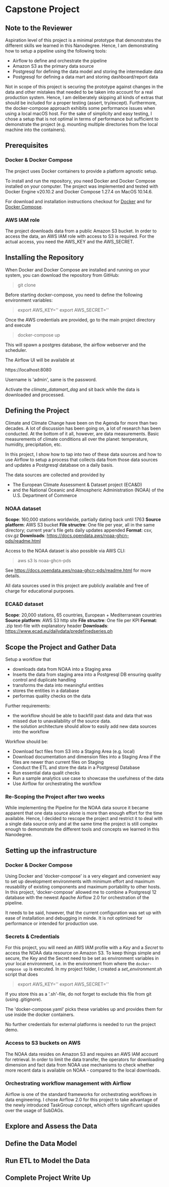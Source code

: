 # Capstone Project

## Note to the Reviewer

Aspiration level of this project is a minimal prototype that demonstrates the
different skills we learned in this Nanodegree. Hence, I am demonstrating how to
setup a pipeline using the following tools:
- Airflow to define and orchestrate the pipeline
- Amazon S3 as the primary data source
- Postgresql for defining the data model and storing the intermediate data
- Postgresql for defining a data mart and storing dashboard/report data

Not in scope of this project is securing the prototype against changes in the
data and other mistakes that needed to be taken into account for a real
production system. Hence, I am deliberately skipping all kinds of extras that
should be included for a proper testing (assert, try/except).  Furthermore, the
docker-compose approach exhibits some performance issues when using a local
macOS host. For the sake of simplicity and easy testing, I chose a setup that is
not optimal in terms of performance but sufficient to demonstrate the project
(e.g. mounting multiple directories from the local machine into the containers).


## Prerequisites 

### Docker & Docker Compose
The project uses Docker containers to provide a platform agnostic setup.

To install and run the repository, you need Docker and Docker Compose installed
on your computer.  The project was implemented and tested with Docker Engine
v20.10.2 and Docker Compose 1.27.4 on MacOS 10.14.6.

For download and installation instructions checkout for
[Docker](https://docs.docker.com/engine/install/) 
and for [Docker Compose](https://docs.docker.com/compose/install/).

### AWS IAM role
The project downloads data from a public Amazon S3 bucket. In order to access
the data, an AWS IAM role with access to S3 is required. For the actual access,
you need the AWS_KEY and the AWS_SECRET.

## Installing the Repository
When Docker and Docker Compose are installed and running on your system, you can
download the repository from GitHub:

> git clone 

Before starting docker-compose, you need to define the following environment
variables: 

> export AWS_KEY='<your-key-here>'
> export AWS_SECRET='<your-secret-here>'

Once the AWS credentials are provided, go to the main project directory and execute

> docker-compose up

This will spawn a postgres database, the airflow webserver and the scheduler.

The Airflow UI will be available at

https://localhost:8080

Username is 'admin', same is the password.

Activate the *climate_datamart_dag* and sit back while the data is downloaded and
processed.


## Defining the Project

Climate and Climate Change have been on the Agenda for more than two decades. A
lot of discussion has been going on, a lot of research has been conducted. At
the bottom of it all, however, are data measurements. Basic measurements of
climate conditions all over the planet: temperature, humidity, precipitation,
etc.

In this project, I show how to tap into two of these data sources and how to use
Airflow to setup a process that collects data from those data sources
and updates a Postgresql database on a daily basis.

The data sources are collected and provided by
* The European Climate Assessment & Dataset project (ECA&D)
* and the National Oceanic and Atmospheric Administration (NOAA) of the U.S.
  Department of Commerce

### NOAA dataset
**Scope**: 160,000 stations worldwide, partially dating back until 1763
**Source platform**: AWS S3 bucket
**File structre**: One file per year, all in the same directory; current year's
file gets daily updates appended
**Format**: csv, csv.gz
**Downloads**: https://docs.opendata.aws/noaa-ghcn-pds/readme.html

Access to the NOAA dataset is also possible via AWS CLI:
> aws s3 ls noaa-ghcn-pds

See https://docs.opendata.aws/noaa-ghcn-pds/readme.html for more details.


All data sources used in this project are publicly available and
free of charge for educational purposes.

### ECA&D dataset
**Scope**: 20,000 stations, 65 countries, European + Mediterranean countries
**Source platform**: AWS S3 http site
**File structre**: One file per KPI
**Format**: .zip text-file with explanatory header
**Downloads**: https://www.ecad.eu/dailydata/predefinedseries.ph

## Scope the Project and Gather Data

Setup a workflow that
- downloads data from NOAA into a Staging area
- Inserts the data from staging area into a Postgresql DB ensuring
  quality control and duplicate handling
- transforms the data into meaningful entities
- stores the entities in a database
- performas quality checks on the data

Further requirements:
- the workflow should be able to backfill past data and data that was missed due to unavailability of the source data.
- the solution architecture should allow to easily add new data sources into the
  workflow


Workflow should be:
- Download fact files from S3 into a Staging Area (e.g. local)
- Download documentation and dimension files into a Staging Area if
  the files are newer than current files on Staging
- Conduct the ETL and store the data in a Postgresql Database
- Run essential data qualit checks
- Run a sample analytics use case to showcase the usefulness of the data
- Use Airflow for orchestrating the workflow

### Re-Scoping the Project after two weeks
While implementing the Pipeline for the NOAA data source it became apparent that
one data source alone is more than enough effort for the time available. Hence,
I decided to rescope the project and restrict it to deal with a single data
source only and at the same time the project is still complex enough to
demonstrate the different tools and concepts we learned in this Nanodegree.

## Setting up the infrastructure

### Docker & Docker Compose
Using Docker and 'docker-compose' is a very elegant and convenient way to set up
development environments with minimum effort and maximum reusability of existing
components and maximum portability to other hosts. In this project,
'docker-compose' allowed me to combine a Postgresql 12 database with the newest
Apache Airflow 2.0 for orchestration of the pipeline.  

It needs to be said, however, that the current configuration was set up with
ease of installation and debugging in minde. It is not optimized for performance
or intended for production use. 

### Secrets & Credentials
For this project, you will need an AWS IAM profile with a *Key* and a *Secret*
to access the NOAA data resource on Amazon S3.
To keep things simple and secure, the Key and the Secret need to be set as
environment variables in your local environment, i.e. in the environment from
where the `docker-compose up` is executed.  In my project folder, I created a
*set_environment.sh* script that does

> export AWS_KEY='<your-key-here>'
> export AWS_SECRET='<your-secret-here>'

If you store this as a '.sh'-file, do not forget to exclude this file from git
(using .gitignore).

The 'docker-compose.yaml' picks these variables up and provides them for use
inside the docker containers.

No further credentials for external platforms is needed to run the project demo.


### Access to S3 buckets on AWS
The NOAA data resides on Amazon S3 and requires an AWS IAM account for
retrieval. In order to limit the data transfer, the operators for downloading
dimension and fact data from NOAA use mechanisms to check whether more recent
data is available on NOAA - compared to the local downloads.

### Orchestrating workflow management with Airflow
Airflow is one of the standard frameworks for orchestrating workflows in data
engineering. I chose Airflow 2.0 for this project to take advantage of the newly
introduced TaskGroup concept, which offers significant upsides  over the usage
of SubDAGs. 

## Explore and Assess the Data

## Define the Data Model

## Run ETL to Model the Data



## Complete Project Write Up


